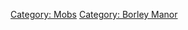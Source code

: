 [Category: Mobs](Category:_Mobs "wikilink") [Category: Borley
Manor](Category:_Borley_Manor "wikilink")

